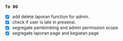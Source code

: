 ### `To DO`
- [x] add delete laporan function for admin.
- [x] check if user is late in presensi.
- [x] segregate pembimbing and admin permission scope
- [x] segregate laporan page and kegiatan page